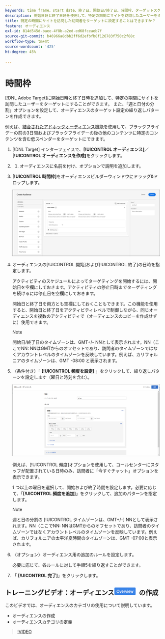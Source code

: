 ```yaml
---
keywords: time frame、start date、終了日、開始日/終了日、時間枠、ターゲットスケジュール、週間の分割、日分割、分割
description: 開始日時と終了日時を使用して、特定の期間にサイトを訪問したユーザーをターゲットにする方法を説明します。
title: 特定の時間にサイトを訪問した訪問者をターゲットに設定することはできますか？
feature: オーディエンス
exl-id: 814d545d-baee-4f8b-a2ed-ed68fceaeb7f
source-git-commit: b46966a8dbb2ff6d2efbfb8f126783f750c2f08c
workflow-type: tm+mt
source-wordcount: '425'
ht-degree: 45%

---
```


# 時間枠

[!DNL Adobe Target]に開始日時と終了日時を追加して、特定の期間にサイトを訪問したユーザーをターゲットにすることができます。 また、「週と日付の分割」オプションを設定して、オーディエンスのターゲット設定の繰り返しパターンを作成できます。

例えば、[結合されたアドホックオーディエンス機能](/help/c-target/combining-multiple-audiences.md#concept_A7386F1EA4394BD2AB72399C225981E5)を使用して、ブラックフライデーの前の3日間およびブラックフライデーの後の他のコンテンツに特定のコンテンツを含む低スペンダーをターゲットにできます。

1. [!DNL Target] インターフェイスで、**[!UICONTROL オーディエンス]**／**[!UICONTROL オーディエンスを作成]**&#x200B;をクリックします。
1. 
   1. オーディエンスに名前を付け、オプションで説明を追加します。
1. **[!UICONTROL 時間枠]**&#x200B;をオーディエンスビルダーウィンドウにドラッグ&amp;ドロップします。

   ![](assets/target_timeframe_dialog.png)

1. オーディエンスの[!UICONTROL 開始]および[!UICONTROL 終了]の日時を指定します。

   アクティビティのスケジュールによってターゲティングを開始するには、開始日を空欄にしておきます。アクティビティの停止日時までターゲティングを続けるには停止日を空欄にしておきます。

   開始日と終了日を両方とも空欄にしておくこともできます。この機能を使用すると、開始日と終了日をアクティビティレベルで制御しながら、同じオーディエンスを複数のアクティビティで（オーディエンスのコピーを作成せずに）使用できます。

   >[!NOTE]
   >
   >開始日/終了日のタイムゾーンは、GMT+/- NNとして表示されます。NN（ここでNN: NNはGMTからのオフセットであり、訪問者のタイムゾーンではなくアカウントレベルのタイムゾーンを反映しています。例えば、カリフォルニアのタイムゾーンは、GMT -08:00 と表示されます。

1. （条件付き）「 **[!UICONTROL 頻度を設定]** 」をクリックして、繰り返しパターンを設定します（曜日と時刻を含む）。

   ![週と日付の分割](assets/week_and_day_parting.png)

   例えば、[!UICONTROL 頻度]オプションを使用して、コールセンターにスタッフが配置されている日時のみ、訪問者に「今すぐチャット」オプションを表示できます。

   1 つ以上の曜日を選択して、開始および終了時間を設定します。必要に応じて、「**[!UICONTROL 頻度を追加]**」をクリックして、追加のパターンを指定します。

   >[!NOTE]
   >
   >週と日の分割の [!UICONTROL タイムゾーンは、GMT+/-] NNとして表示されます。NN（ここでNN: NNはGMTからのオフセットであり、訪問者のタイムゾーンではなくアカウントレベルのタイムゾーンを反映しています。例えば、カリフォルニアの太平洋夏時間のタイムゾーンは、GMT -07:00と表示されます。

1. （オプション）オーディエンス用の追加のルールを設定します。

   必要に応じて、各ルールに対して手順5を繰り返すことができます。

1. 「 **[!UICONTROL 完了]**」をクリックします。

## トレーニングビデオ：オーディエンス![概要バッジ](/help/assets/overview.png)の作成

このビデオでは、オーディエンスのカテゴリの使用について説明しています。

* オーディエンスの作成
* オーディエンスカテゴリの定義

>[!VIDEO](https://video.tv.adobe.com/v/17392)
